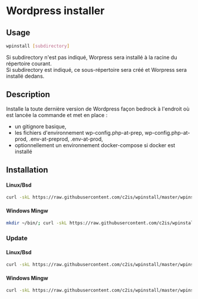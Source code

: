 # Wordpress installer

## Usage
```sh
wpinstall [subdirectory]
```

Si subdirectory n'est pas indiqué, Worpress sera installé à la racine du répertoire courant.  
Si subdirectory est indiqué, ce sous-répertoire sera créé et Worpress sera installé dedans. 

## Description
Installe la toute dernière version de Wordpress façon bedrock à l'endroit où est lancée la commande et met en place :

- un gitignore basique,
- les fichiers d'environnement wp-config.php-at-prep, wp-config.php-at-prod, .env-at-preprod, .env-at-prod,
-  optionnellement un environnement docker-compose si docker est installé

## Installation

#### Linux/Bsd
```sh
curl -skL https://raw.githubusercontent.com/c2is/wpinstall/master/wpinstall.sh --output /usr/local/bin/wpinstall; chmod +x /usr/local/bin/wpinstall;
```

#### Windows Mingw
```sh
mkdir ~/bin/; curl -skL https://raw.githubusercontent.com/c2is/wpinstall/master/wpinstall.sh --output ~/bin/wpinstall; chmod +x ~/bin/wpinstall;
```

### Update

#### Linux/Bsd
```sh
curl -skL https://raw.githubusercontent.com/c2is/wpinstall/master/wpinstall.sh --output /usr/local/bin/wpinstall;
```

#### Windows Mingw
```sh
curl -skL https://raw.githubusercontent.com/c2is/wpinstall/master/wpinstall.sh --output ~/bin/wpinstall;
```